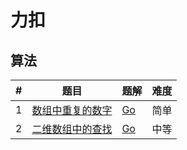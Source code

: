 # 力扣

## 算法
| # | 题目 | 题解 | 难度 |
|---| ----- | -------- | ---------- |
|1|[数组中重复的数字](https://leetcode.cn/problems/shu-zu-zhong-zhong-fu-de-shu-zi-lcof/) | [Go](./algorithms/go/findRepeatNumber/findRepeatNumber.go)|简单|
|2|[二维数组中的查找](https://leetcode.cn/problems/er-wei-shu-zu-zhong-de-cha-zhao-lcof/) | [Go](./algorithms/go/findNumberIn2DArray/findNumberIn2DArray.go)|中等|
